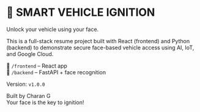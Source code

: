 # 🚗 SMART VEHICLE IGNITION

Unlock your vehicle using your face.

This is a full-stack resume project built with React (frontend) and Python (backend) to demonstrate secure face-based vehicle access using AI, IoT, and Google Cloud.

📁 `/frontend` – React app  
📁 `/backend` – FastAPI + face recognition

Version: `v1.0.0`

Built by Charan G  
Your face is the key to ignition!
